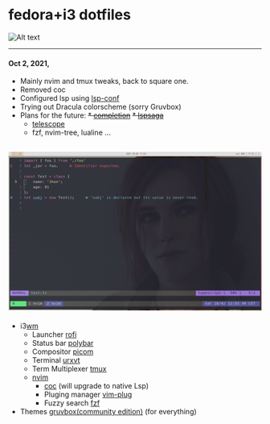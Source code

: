 # fedora+i3 dotfiles

![Alt text](https://fedoraproject.org/w/uploads/2/2d/Logo_fedoralogo.png)

--- 

#### Oct 2, 2021,
* Mainly nvim and tmux tweaks, back to square one.
* Removed coc
* Configured lsp using [lsp-conf](https://github.com/neovim/nvim-lspconfig)
* Trying out Dracula colorscheme (sorry Gruvbox)
* Plans for the future: 
    ~~* [completion](https://github.com/hrsh7th/nvim-cmp)~~
    ~~* [lspsaga](https://github.com/glepnir/lspsaga.nvim)~~
    * [telescope](https://github.com/nvim-telescope/telescope.nvim)
    * fzf, nvim-tree, lualine ...

![Alt text](pics/Screenshot_from_2021-10-02.png)
---

- i3[wm](https://i3wm.org/)
    - Launcher [rofi](https://github.com/davatorium/rofi)
    - Status bar [polybar](https://github.com/polybar/polybar)
    - Compositor [picom](https://github.com/yshui/picom)
    - Terminal [urxvt](http://software.schmorp.de/pkg/rxvt-unicode.html)
    - Term Multiplexer [tmux](https://github.com/tmux/tmux)
    - [nvim](https://github.com/neovim/neovim) 
        - [coc](https://github.com/neoclide/coc.nvim) (will upgrade to native Lsp)
         - Pluging manager [vim-plug](https://github.com/junegunn/vim-plug)
         - Fuzzy search [fzf](https://github.com/junegunn/fzf.vim)
- Themes [gruvbox(community edition)](https://github.com/gruvbox-community/gruvbox) (for everything) 
